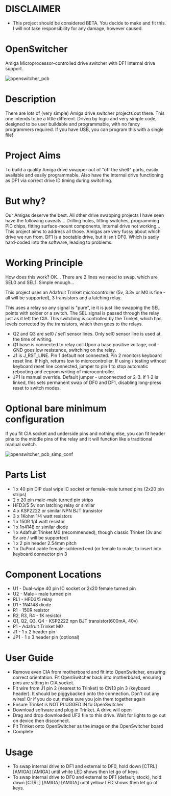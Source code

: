 # DISCLAIMER 
* This project should be considered BETA. You decide to make and fit this. I will not take responsibility for any damage, however caused.
# OpenSwitcher
Amiga Microprocessor-controlled drive switcher with DF1 internal drive support.

![openswitcher_pcb](https://user-images.githubusercontent.com/89555920/131311874-8140f8ab-ed11-46ad-838c-ce0a1a964648.png)



# Description

There are lots of (very simple) Amiga drive switcher projects out there. This one intends to be a little different. Driven by logic and very simple code, designed to be user buildable and programmable, with no fancy programmers required. If you have USB, you can program this with a single file!

# Project Aims

To build a quality Amiga drive swapper out of "off the shelf" parts, easily available and easily programmable. Also have the internal drive functioning as DF1 via correct drive ID timing during switching.

# But why?
Our Amigas deserve the best. All other drive swapping projects I have seen have the following caveats... Drilling holes, fitting switches, programming PIC chips, fitting surface-mount components, internal drive not working... This project aims to address all those.
Amigas are very fussy about which drive we run from. DF1 is a bootable drive, but it isn't DF0. Which is sadly hard-coded into the software, leading to problems.

# Working Principle
How does this work?
OK... There are 2 lines we need to swap, which are SEL0 and SEL1. Simple enough...

This project uses an Adafruit Trinket microcontroller (5v, 3.3v or M0 is fine - all will be supported), 3 transistors and a latching relay.

This uses a relay so any signal is "pure", ie it is just like swapping the SEL points with solder or a switch. The SEL signal is passed through the relay just as it left the CIA.
This switching is controlled by the Trinket, which has levels corrected by the transistors, which then goes to the relays.

* Q2 and Q3 are sel0 / sel1 sensor lines. Only sel0 sensor line is used at the time of writing.
* Q1 base is connected to relay coil Upon a base positive voltage, coil - GND goes low resistance, switching on the relay.
* J1 is J_RST_LINE. Pin 1 default not connected. Pin 2 monitors keyboard reset line. If high, returns low to microcontroller. If using / testing without keyboard reset line connected, jumper to pin 1 to stop automatic rebooting and eeprom writing of microcontroller.
* JP1 is manual override. Default jumper - unconnected or 2-3. If 1-2 is linked, this sets permanent swap of DF0 and DF1, disabling long-press reset to switch modes.

# Optional bare minimum configuration
If you fit CIA socket and underside pins and nothing else, you can fit header pins to the middle pins of the relay and it will function like a traditional manual switch.

![openswitcher_pcb_simp_conf](https://user-images.githubusercontent.com/89555920/131317484-1bed9aa9-6bf9-468c-a090-e554a4068bd4.png)

# Parts List
* 1 x 40 pin DIP dual wipe IC socket or female-male turned pins (2x20 pin strips)
* 2 x 20 pin male-male turned pin strips
* HFD3/5 5v non latching relay or similar
* 4 x KSP2222 or similar NPN BJT transistor
* 3 x 1Kohm 1/4 watt resistors
* 1 x 150R 1/4 watt resistor
* 1 x 1n4148 or similar diode
* 1 x Adafruit Trinket M0 (recommended), though classic Trinket (3v and 5v are / will be supported)
* 1 x 2 pin header 2.54mm pitch
* 1 x DuPont cable female-soldered end (or female to male, to insert into keyboard connector pin 3

# Component Locations
* U1 - Dual-wipe 40 pin IC socket or 2x20 female turned pin
* U2 - Male - male turned pin
* RL1 - HFD3/5 relay
* D1 - 1N4148 diode
* R1 - 150R resistor
* R2, R3, R4 - 1K resistor
* Q1, Q2, Q3, Q4 - KSP2222 npn BJT transistor(600mA, 40v)
* P1 - Adafruit Trinket M0
* J1 - 1 x 2 header pin
* JP1 - 1 x 3 header pin (optional)

# User Guide
* Remove even CIA from motherboard and fit into OpenSwitcher, ensuring correct orientation. Fit OpenSwitcher back into motherboard, ensuring pins are sitting in CIA socket.
* Fit wire from J1 pin 2 (nearest to Trinket) to CN13 pin 3 (keyboard header). It should be piggybacked onto the connection. Don't cut any wires! Or if you do cut, make sure you join them together again
* Ensure Trinket is NOT PLUGGED IN to OpenSwitcher
* Download software and plug in Trinket. A drive will open
* Drag and drop downloaded UF2 file to this drive. Wait for lights to go out on device then disconnect.
* Fit Trinket onto OpenSwitcher as the image on the OpenSwitcher board
* Complete

# Usage
* To swap internal drive to DF1 and external to DF0, hold down [CTRL] [AMIGA] [AMIGA] until white LED shows then let go of keys.
* To swap internal drive to DF0 and external to DF1 (default, stock), hold down [CTRL] [AMIGA] [AMIGA] until yellow LED shows then let go of keys.
